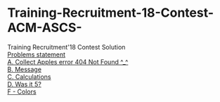 # Training-Recruitment-18-Contest-ACM-ASCS-
Training Recruitment'18 Contest Solution<br />
[Problems statement](https://drive.google.com/open?id=15oJehg-ErcMyiDzsBii1odBvhZeyiFBJ)<br/>
[A. Collect Apples error  404 Not Found ^_^](https://www.google.com.eg/)<br />
[B. Message](https://ideone.com/hs6XCD)<br />
[C. Calculations](https://ideone.com/IZjs43)<br />
[D. Was it 5?](https://ideone.com/uUzDPR)<br />
[F - Colors](https://ideone.com/eUkNQw)<br />
